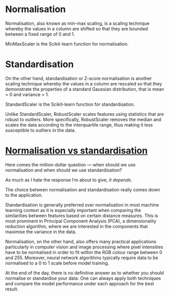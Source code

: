 # Normalisation
Normalisation, also known as min-max scaling, is a scaling technique whereby the values in a column are shifted so that they are bounded between a fixed range of 0 and 1.

MinMaxScaler is the Scikit-learn function for normalisation.

# Standardisation
On the other hand, standardisation or Z-score normalisation is another scaling technique whereby the values in a column are rescaled so that they demonstrate the properties of a standard Gaussian distribution, that is mean = 0 and variance = 1.

StandardScaler is the Scikit-learn function for standardisation.

Unlike StandardScaler, RobustScaler scales features using statistics that are robust to outliers. More specifically, RobustScaler removes the median and scales the data according to the interquartile range, thus making it less susceptible to outliers in the data.

# [Normalisation vs standardisation](https://www.geeksforgeeks.org/normalization-vs-standardization/)
Here comes the million-dollar question — when should we use normalisation and when should we use standardisation?

As much as I hate the response I’m about to give, *it depends*.

The choice between normalisation and standardisation really comes down to the application.

Standardisation is generally preferred over normalisation in most machine learning context as it is especially important when comparing the similarities between features based on certain distance measures. This is most prominent in Principal Component Analysis (PCA), a dimensionality reduction algorithm, where we are interested in the components that maximise the variance in the data.

Normalisation, on the other hand, also offers many practical applications particularly in computer vision and image processing where pixel intensities have to be normalised in order to fit within the RGB colour range between 0 and 255. Moreover, neural network algorithms typically require data to be normalised to a 0 to 1 scale before model training.

At the end of the day, there is no definitive answer as to whether you should normalise or standardise your data. One can always apply both techniques and compare the model performance under each approach for the best result.

